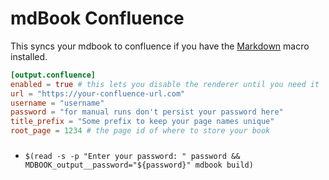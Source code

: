 # mdBook Confluence

This syncs your mdbook to confluence if you have the [Markdown](https://scriptrunner.adaptavist.com/5.5.11/confluence/macros/BundledMacros.html#_markdown_macro)
macro installed.

```toml
[output.confluence]
enabled = true # this lets you disable the renderer until you need it
url = "https://your-confluence-url.com"
username = "username"
password = "for manual runs don't persist your password here"
title_prefix = "Some prefix to keep your page names unique"
root_page = 1234 # the page id of where to store your book
```

### 
* `$(read -s -p "Enter your password: " password && MDBOOK_output__password="${password}" mdbook build)`